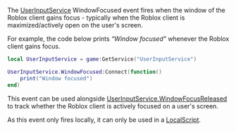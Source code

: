 The [UserInputService](https://developer.roblox.com/en-us/api-reference/class/UserInputService) WindowFocused event fires when the window of the Roblox client gains focus - typically when the Roblox client is maximized/actively open on the user's screen.

For example, the code below prints _“Window focused”_ whenever the Roblox client gains focus.

```lua
local UserInputService = game:GetService("UserInputService")

UserInputService.WindowFocused:Connect(function()
    print("Window focused")
end)
```

This event can be used alongside [UserInputService.WindowFocusReleased](https://developer.roblox.com/en-us/api-reference/event/UserInputService/WindowFocusReleased) to track whether the Roblox client is actively focused on a user's screen.

As this event only fires locally, it can only be used in a [LocalScript](https://developer.roblox.com/en-us/api-reference/class/LocalScript).